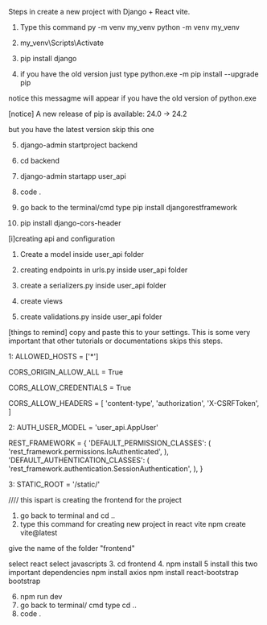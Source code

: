 Steps in create a new project with Django + React vite.


1. Type this command 
py -m venv my_venv 
python -m venv my_venv

2. my_venv\Scripts\Activate

3. pip install django

4. if you have the old version just type python.exe -m pip install --upgrade pip

notice this messagme will appear if you have the old version of python.exe

[notice] A new release of pip is available: 24.0 -> 24.2

but you have the latest version skip this one

5. django-admin startproject backend

6. cd backend

7. django-admin startapp user_api

8. code .

9. go back to the terminal/cmd  type 
pip install djangorestframework

10. pip install django-cors-header


[i]creating api and configuration
1. Create a model inside user_api folder
2. creating endpoints in urls.py inside user_api folder
3. create a serializers.py inside user_api folder

4. create views
5. create validations.py inside user_api folder



[things to remind]
copy and paste this to your settings. This is some very important that other tutorials or documentations skips this steps.

1:
ALLOWED_HOSTS = ['*']

CORS_ORIGIN_ALLOW_ALL = True

CORS_ALLOW_CREDENTIALS = True

CORS_ALLOW_HEADERS = [
    'content-type',
    'authorization',
    'X-CSRFToken',
]

2:
AUTH_USER_MODEL = 'user_api.AppUser'


REST_FRAMEWORK = {
    'DEFAULT_PERMISSION_CLASSES': (
        'rest_framework.permissions.IsAuthenticated',
    ),
    'DEFAULT_AUTHENTICATION_CLASSES': (
        'rest_framework.authentication.SessionAuthentication',
    ),
}




3: STATIC_ROOT = '/static/'






////
this ispart is creating the frontend for the project

1. go back to terminal and cd ..
2. type this command for creating new project in react vite
npm create vite@latest

give the name of the folder "frontend"

select react
select javascripts
3. cd frontend
4. npm install
5 install this two important dependencies 
npm install axios
npm install react-bootstrap bootstrap 


6. npm run dev
7. go back to terminal/ cmd type cd ..
8. code .





